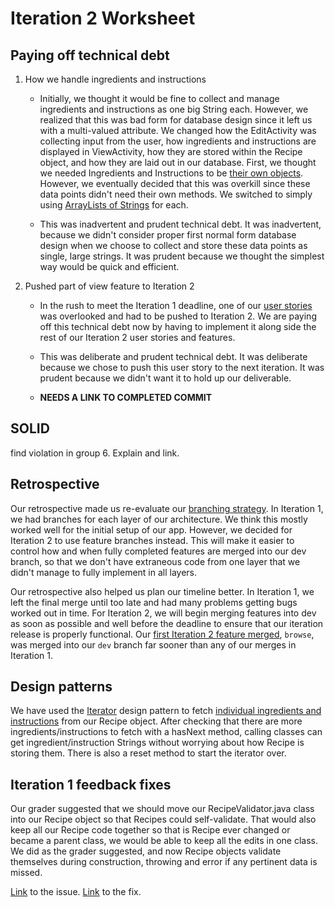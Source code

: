 Iteration 2 Worksheet
=====================

Paying off technical debt
-----------------

1. How we handle ingredients and instructions

    - Initially, we thought it would be fine to collect and manage ingredients and instructions as one big String each. However, we realized that this was bad form for database design since it left us with a multi-valued attribute. We changed how the EditActivity was collecting input from the user, how ingredients and instructions are displayed in ViewActivity, how they are stored within the Recipe object, and how they are laid out in our database. First, we thought we needed Ingredients and Instructions to be [their own objects](https://code.cs.umanitoba.ca/winter-2022-a02/group-7/digital-cookbook/-/commit/1eeab86c3493b50f623c734556dd9daa21a995cf#0f3e520891a4e2b3cd996ec12b12837dccef02c0_8_11). However, we eventually decided that this was overkill since these data points didn't need their own methods. We switched to simply using [ArrayLists of Strings](https://code.cs.umanitoba.ca/winter-2022-a02/group-7/digital-cookbook/-/commit/c3720b6edcd24581a3b9fd0a8413c802b3ef6bc5#0f3e520891a4e2b3cd996ec12b12837dccef02c0_11_9) for each.

    - This was inadvertent and prudent technical debt. It was inadvertent, because we didn't consider proper first normal form database design when we choose to collect and store these data points as single, large strings. It was prudent because we thought the simplest way would be quick and efficient.

2. Pushed part of view feature to Iteration 2

    - In the rush to meet the Iteration 1 deadline, one of our [user stories](https://code.cs.umanitoba.ca/winter-2022-a02/group-7/digital-cookbook/-/issues/15) was overlooked and had to be pushed to Iteration 2. We are paying off this technical debt now by having to implement it along side the rest of our Iteration 2 user stories and features.

    - This was deliberate and prudent technical debt. It was deliberate because we chose to push this user story to the next iteration. It was prudent because we didn't want it to hold up our deliverable.

    - **NEEDS A LINK TO COMPLETED COMMIT**


SOLID
----------------

find violation in group 6. Explain and link.


Retrospective
----------

Our retrospective made us re-evaluate our [branching strategy](https://code.cs.umanitoba.ca/winter-2022-a02/group-7/digital-cookbook/-/network/main). In Iteration 1, we had branches for each layer of our architecture. We think this mostly worked well for the initial setup of our app. However, we decided for Iteration 2 to use feature branches instead. This will make it easier to control how and when fully completed features are merged into our dev branch, so that we don't have extraneous code from one layer that we didn't manage to fully implement in all layers.

Our retrospective also helped us plan our timeline better. In Iteration 1, we left the final merge until too late and had many problems getting bugs worked out in time. For Iteration 2, we will begin merging features into dev as soon as possible and well before the deadline to ensure that our iteration release is properly functional. Our [first Iteration 2 feature merged](https://code.cs.umanitoba.ca/winter-2022-a02/group-7/digital-cookbook/-/commit/bb52d49b493bc26584632788eac6e5beb66f5c37), `browse`, was merged into our `dev` branch far sooner than any of our merges in Iteration 1.


Design patterns
-----

We have used the [Iterator](https://refactoring.guru/design-patterns/iterator) design pattern to fetch [individual ingredients and instructions](https://code.cs.umanitoba.ca/winter-2022-a02/group-7/digital-cookbook/-/commit/c3720b6edcd24581a3b9fd0a8413c802b3ef6bc5#0f3e520891a4e2b3cd996ec12b12837dccef02c0_126_109) from our Recipe object. After checking that there are more ingredients/instructions to fetch with a hasNext method, calling classes can get ingredient/instruction Strings without worrying about how Recipe is storing them. There is also a reset method to start the iterator over.


Iteration 1 feedback fixes
--------------

Our grader suggested that we should move our RecipeValidator.java class into our Recipe object so that Recipes could self-validate. That would also keep all our Recipe code together so that is Recipe ever changed or became a parent class, we would be able to keep all the edits in one class. We did as the grader suggested, and now Recipe objects validate themselves during construction, throwing and error if any pertinent data is missed.

[Link](https://code.cs.umanitoba.ca/winter-2022-a02/group-7/digital-cookbook/-/issues/61) to the issue.
[Link](https://code.cs.umanitoba.ca/winter-2022-a02/group-7/digital-cookbook/-/blob/41100f5f5f7c507da0e925bdbb886a5f0901ab3e/app/src/main/java/com/comp3350/recip_e/objects/Recipe.java) to the fix.
